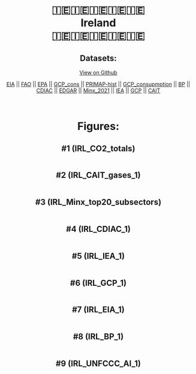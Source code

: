 
<center>
<h1 align="center">
🇮🇪🇮🇪🇮🇪🇮🇪🇮🇪
<br>
Ireland
<br>
🇮🇪🇮🇪🇮🇪🇮🇪🇮🇪
</h1>
<h2>Datasets:</h2>
<p><a href="https://github.com/dquintani/Greenhouse-Data/tree/master/country_data/IRL_Ireland/data">View on Github</a>
<br></p><p><a href="data/IRL_EIA.csv">EIA</a> || <a href="data/IRL_FAO.csv">FAO</a> || <a href="data/IRL_EPA.csv">EPA</a> || <a href="data/IRL_GCP_cons.csv">GCP_cons</a> || <a href="data/IRL_PRIMAP-hist.csv">PRIMAP-hist</a> || <a href="data/IRL_GCP_consupmption.csv">GCP_consupmption</a> || <a href="data/IRL_BP.csv">BP</a> || <a href="data/IRL_CDIAC.csv">CDIAC</a> || <a href="data/IRL_EDGAR.csv">EDGAR</a> || <a href="data/IRL_Minx_2021.csv">Minx_2021</a> || <a href="data/IRL_IEA.csv">IEA</a> || <a href="data/IRL_GCP.csv">GCP</a> || <a href="data/IRL_CAIT.csv">CAIT</a></p><p><br></p>
<h1>Figures:</h1><h2>#1 (IRL_CO2_totals)</h2>
<p><img alt="" src="figures/IRL_CO2_totals.png" /></p><h2>#2 (IRL_CAIT_gases_1)</h2>
<p><img alt="" src="figures/IRL_CAIT_gases_1.png" /></p><h2>#3 (IRL_Minx_top20_subsectors)</h2>
<p><img alt="" src="figures/IRL_Minx_top20_subsectors.png" /></p><h2>#4 (IRL_CDIAC_1)</h2>
<p><img alt="" src="figures/IRL_CDIAC_1.png" /></p><h2>#5 (IRL_IEA_1)</h2>
<p><img alt="" src="figures/IRL_IEA_1.png" /></p><h2>#6 (IRL_GCP_1)</h2>
<p><img alt="" src="figures/IRL_GCP_1.png" /></p><h2>#7 (IRL_EIA_1)</h2>
<p><img alt="" src="figures/IRL_EIA_1.png" /></p><h2>#8 (IRL_BP_1)</h2>
<p><img alt="" src="figures/IRL_BP_1.png" /></p><h2>#9 (IRL_UNFCCC_AI_1)</h2>
<p><img alt="" src="figures/IRL_UNFCCC_AI_1.png" /></p>